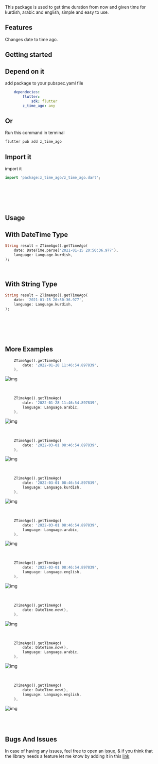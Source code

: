 This package is used to get time duration from now and given time for kurdish, arabic and english, simple and easy to use.

## Features

Changes date to time ago.

## Getting started

## Depend on it

add package to your pubspec.yaml file
```yaml
    dependecies:
        flutter:
            sdk: flutter
        z_time_ago: any
```

## Or

Run this command in terminal
```dart
flutter pub add z_time_ago
```

## Import it

import it
```dart
import 'package:z_time_ago/z_time_ago.dart';
```
<br><br><br><br>

## Usage

## With DateTime Type

```dart
String result = ZTimeAgo().getTimeAgo(
    date: DateTime.parse('2021-01-15 20:50:36.977'),
    language: Language.kurdish,
);
```
<br>

## With String Type

```dart
String result = ZTimeAgo().getTimeAgo(
    date: '2021-01-15 20:50:36.977',
    language: Language.kurdish,
);
```
<br><br><br><br>

## More Examples
```dart
    ZTimeAgo().getTimeAgo(
        date: '2022-01-28 11:46:54.897839',
    ),
```
![img](assets/img/kurdishMonthAgo.png)<br><br><br>

```dart
    ZTimeAgo().getTimeAgo(
        date: '2022-01-28 11:46:54.897839',
        language: Language.arabic,
    ),
```
![img](assets/img/arabicMonthAgo.png)<br><br><br>

```dart
    ZTimeAgo().getTimeAgo(
        date: '2022-03-01 08:46:54.897839',
    ),
```
![img](assets/img/englishMonthAgo.png)<br><br><br>

```dart
    ZTimeAgo().getTimeAgo(
        date: '2022-03-01 08:46:54.897839',
        language: Language.kurdish,
    ),
```
![img](assets/img/kurdishHoursAgo.png)<br><br><br>

```dart
    ZTimeAgo().getTimeAgo(
        date: '2022-03-01 08:46:54.897839',
        language: Language.arabic,
    ),
```
![img](assets/img/arabicHoursAgo.png)<br><br><br>

```dart
    ZTimeAgo().getTimeAgo(
        date: '2022-03-01 08:46:54.897839',
        language: Language.english,
    ),
```
![img](assets/img/englishHoursAgo.png)<br><br><br>

```dart
    ZTimeAgo().getTimeAgo(
        date: DateTime.now(),
    ),
```
![img](assets/img/kurdishNow.png)<br><br><br>

```dart
    ZTimeAgo().getTimeAgo(
        date: DateTime.now(),
        language: Language.arabic,
    ),
```
![img](assets/img/arabicNow.png)<br><br><br>

```dart
    ZTimeAgo().getTimeAgo(
        date: DateTime.now(),
        language: Language.english,
    ),
```
![img](assets/img/englishNow.png)<br><br><br><br>

## Bugs And Issues

In case of having any issues, feel free to open an <a href="https://github.com/zakarya0/z_time_ago/issues/new">issue</a>, & if you think that the library needs a feature let me know by adding it in this <a href="https://github.com/zakarya0/z_time_ago/issues/new?template=feature.md">link</a>